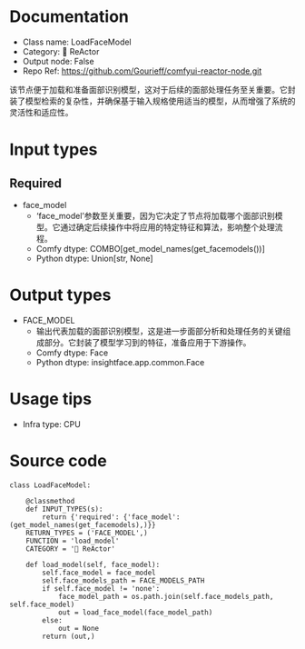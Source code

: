 # Documentation
- Class name: LoadFaceModel
- Category: 🌌 ReActor
- Output node: False
- Repo Ref: https://github.com/Gourieff/comfyui-reactor-node.git

该节点便于加载和准备面部识别模型，这对于后续的面部处理任务至关重要。它封装了模型检索的复杂性，并确保基于输入规格使用适当的模型，从而增强了系统的灵活性和适应性。

# Input types
## Required
- face_model
    - ‘face_model’参数至关重要，因为它决定了节点将加载哪个面部识别模型。它通过确定后续操作中将应用的特定特征和算法，影响整个处理流程。
    - Comfy dtype: COMBO[get_model_names(get_facemodels())]
    - Python dtype: Union[str, None]

# Output types
- FACE_MODEL
    - 输出代表加载的面部识别模型，这是进一步面部分析和处理任务的关键组成部分。它封装了模型学习到的特征，准备应用于下游操作。
    - Comfy dtype: Face
    - Python dtype: insightface.app.common.Face

# Usage tips
- Infra type: CPU

# Source code
```
class LoadFaceModel:

    @classmethod
    def INPUT_TYPES(s):
        return {'required': {'face_model': (get_model_names(get_facemodels),)}}
    RETURN_TYPES = ('FACE_MODEL',)
    FUNCTION = 'load_model'
    CATEGORY = '🌌 ReActor'

    def load_model(self, face_model):
        self.face_model = face_model
        self.face_models_path = FACE_MODELS_PATH
        if self.face_model != 'none':
            face_model_path = os.path.join(self.face_models_path, self.face_model)
            out = load_face_model(face_model_path)
        else:
            out = None
        return (out,)
```